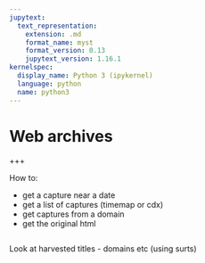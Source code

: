 ```yaml
---
jupytext:
  text_representation:
    extension: .md
    format_name: myst
    format_version: 0.13
    jupytext_version: 1.16.1
kernelspec:
  display_name: Python 3 (ipykernel)
  language: python
  name: python3
---
```


# Web archives

+++

How to:

- get a capture near a date
- get a list of captures (timemap or cdx)
- get captures from a domain
- get the original html

```{raw-cell}

```

Look at harvested titles - domains etc (using surts)
